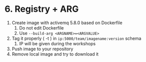 # 6. Registry + ARG

1. Create image with activemq 5.8.0 based on Dockerfile
   1. Do not edit Dockerfile
   2. Use `--build-arg <ARGNAME>=<ARGVALUE>`
2. Tag it properly ( -t ) in `ip:5000/team/imagename:version` schema
   1. IP will be given during the workshops
4. Push image to your repository
5. Remove local image and try to download it
